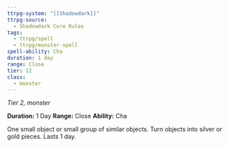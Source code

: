 ```yaml
---
ttrpg-system: "[[Shadowdark]]"
ttrpg-source:
  - Shadowdark Core Rules
tags:
  - ttrpg/spell
  - ttrpg/monster-spell
spell-ability: Cha
duration: 1 day
range: Close
tier: 12
class:
  - monster
---
```

*Tier 2, monster*

**Duration:** 1 Day
**Range:** Close
**Ability:** Cha

One small object or small group of similar objects. Turn objects into silver or gold pieces. Lasts 1 day. 
